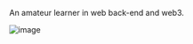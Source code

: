 An amateur learner in web back-end and web3.

![image](https://github.com/dodo920306/dodo920306/assets/74814435/d48dc4c1-d395-4ec2-aa45-a1d53d584c09)
<!--
**dodo920306/dodo920306** is a ✨ _special_ ✨ repository because its `README.md` (this file) appears on your GitHub profile.

Here are some ideas to get you started:

- 🔭 I’m currently working on ...
- 🌱 I’m currently learning ...
- 👯 I’m looking to collaborate on ...
- 🤔 I’m looking for help with ...
- 💬 Ask me about ...
- 📫 How to reach me: ...
- 😄 Pronouns: ...
- ⚡ Fun fact: ...
-->
